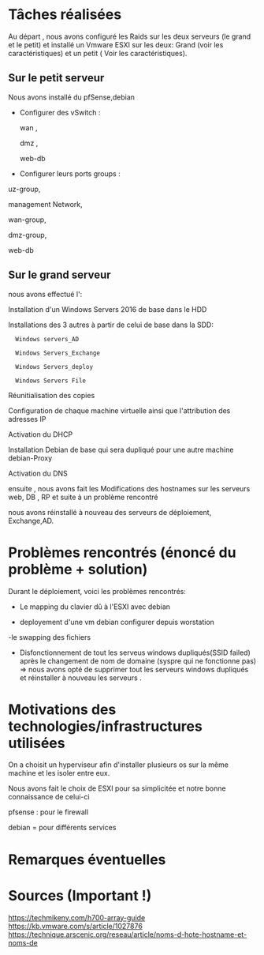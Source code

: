 # Tâches réalisées

Au départ , nous avons configuré les Raids sur les deux serveurs  (le grand et le petit) et installé un Vmware ESXI sur les deux: Grand (voir les caractéristiques) et un petit ( Voir les caractéristiques).

 ## Sur le petit serveur 

Nous avons installé du pfSense,debian

- Configurer des vSwitch : 

  wan  ,
  
  dmz , 
  
  web-db  

- Configurer leurs ports groups : 
 
 uz-group,
  
  management Network,
  
  wan-group,
  
  dmz-group,
  
  web-db


## Sur le grand serveur 

nous avons effectué  l': 

  Installation d'un Windows Servers 2016 de base dans le HDD
  
  Installations des 3 autres  à  partir de celui de base dans la SDD:
 
      Windows servers_AD
 
      Windows Servers_Exchange
 
      Windows Servers_deploy 
 
      Windows Servers File
 
Réunitialisation  des copies 
 
Configuration de chaque machine virtuelle  ainsi que l'attribution des adresses IP  

Activation du  DHCP 
  
Installation Debian de base  qui sera dupliqué pour une autre machine  debian-Proxy 

Activation du DNS 

ensuite , nous avons fait les Modifications des hostnames sur les serveurs  web, DB , RP et  suite à un problème rencontré 

nous avons réinstallé  à nouveau des serveurs de déploiement, Exchange,AD.


# Problèmes rencontrés (énoncé du problème + solution)

Durant le déploiement, voici les problèmes rencontrés:

- Le mapping du clavier dû à l'ESXI avec debian 

- deployement d'une vm debian configurer depuis worstation

-le  swapping des fichiers

- Disfonctionnement de tout les serveus windows dupliqués(SSID failed) après le changement de nom de domaine (syspre qui ne fonctionne pas) =>  nous avons opté de supprimer tout les serveurs windows dupliqués et  réinstaller à nouveau les serveurs .
 

# Motivations des technologies/infrastructures utilisées

On a choisit un hyperviseur afin d'installer plusieurs os sur la même machine et les isoler entre eux.

Nous avons fait le choix de ESXI pour sa simplicitée et notre bonne connaissance de celui-ci

pfsense : pour le firewall

debian = pour différents services

# Remarques éventuelles

# Sources (Important !)
https://techmikeny.com/h700-array-guide
https://kb.vmware.com/s/article/1027876
https://technique.arscenic.org/reseau/article/noms-d-hote-hostname-et-noms-de

